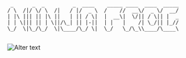 
```
 _      _  _         _  ____    _____ ____  ____  _____
/ \  /|/ \/ \  /|   / |/  _ \  /    //  __\/  _ \/  __/
| |\ ||| || |\ ||   | || / \|  |  __\|  \/|| / \|| |  _
| | \||| || | \||/\_| || |-||  | |   |    /| \_/|| |_//
\_/  \|\_/\_/  \|\____/\_/ \|  \_/   \_/\_\\____/\____\
                                                       
```

![Alter text](https://blogger.googleusercontent.com/img/b/R29vZ2xl/AVvXsEgOgqntq3zzd__15XBseuu7HvnbFiqOKdxclkVm--Bnmf3jhJ64ihfXDTIPiUXGa33xX9rzxs4D8wEGxJool-dbwllIuVxytED124Be6jLqjGngB1wn85Ns8KF9EpI_gouyk5V8rAIAieOk1w72y4eV1U0xWH7X61ITJiC3TMq_5FOf0FOmN2RiGCFn5Q/s16000/1XeQny.gif)
